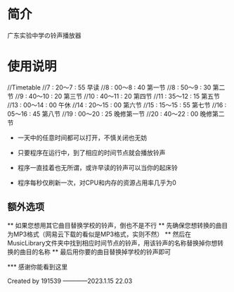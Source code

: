 # 简介
广东实验中学の铃声播放器

# 使用说明
//Timetable
//7  : 20～7  : 55 	早读
//8  : 00～8  : 40 	第一节	
//8  : 50～9  : 30 	第二节
//9  : 40～10 : 20 	第三节
//10 : 40～11 : 20 	第四节
//11 : 35～12 : 15 	第五节
//13 : 00～14 : 00 	午休
//14 : 20～15 : 00 	第六节
//15 : 15～15 : 55 	第七节
//16 : 05～16 : 45 	第八节
//19 : 00～20 : 25 	晚修第一节
//20 : 40～22 : 00 	晚修第二节

* 一天中的任意时间都可以打开，不慎关闭也无妨
* 只要程序在运行中，到了相应的时间节点就会播放铃声
* 程序一直挂着也无所谓，或许早读的铃声可以当你的起床铃

* 程序每秒仅刷新一次，对CPU和内存的资源占用率几乎为0

## 额外选项
** 如果您想用其它曲目替换学校的铃声，倒也不是不行
** 先确保您想转换的曲目为MP3格式（网易云下载的看似是MP3格式，实则不然）
** 然后在MusicLibrary文件夹中找到相应时间节点的铃声，用该铃声的名称替换掉你想转换的曲目的名称
** 最后用你要的曲目替换掉学校的铃声即可

*** 感谢你能看到这里

Created by 191539
							————2023.1.15  22.03
